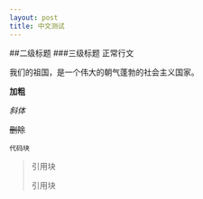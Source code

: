 ```yaml
---
layout: post
title: 中文测试
---
```

##二级标题
###三级标题
正常行文

我们的祖国，是一个伟大的朝气蓬勃的社会主义国家。

**加粗**

_斜体_

<del>删除</del>

`代码块`

>引用块
>
>引用块
